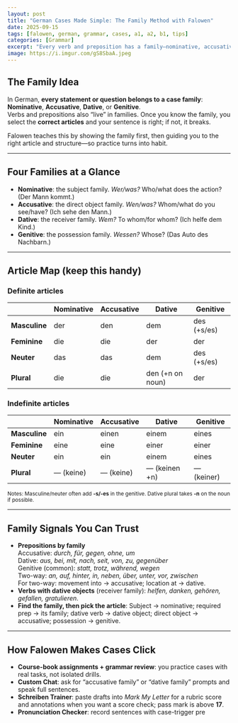 ```yaml
---
layout: post
title: "German Cases Made Simple: The Family Method with Falowen"
date: 2025-09-15
tags: [falowen, german, grammar, cases, a1, a2, b1, tips]
categories: [Grammar]
excerpt: "Every verb and preposition has a family—nominative, accusative, dative, or genitive. Falowen helps you spot the family, choose the right article, and check your writing with instant feedback."
image: https://i.imgur.com/gS8SbaA.jpeg
---
```


## The Family Idea

In German, **every statement or question belongs to a case family**:
**Nominative**, **Accusative**, **Dative**, or **Genitive**.  
Verbs and prepositions also “live” in families. Once you know the family, you select the **correct articles** and your sentence is right; if not, it breaks.

Falowen teaches this by showing the family first, then guiding you to the right article and structure—so practice turns into habit.

---

## Four Families at a Glance

<ul>
  <li><strong>Nominative</strong>: the subject family. <em>Wer/was?</em> Who/what does the action? (Der Mann kommt.)</li>
  <li><strong>Accusative</strong>: the direct object family. <em>Wen/was?</em> Whom/what do you see/have? (Ich sehe den Mann.)</li>
  <li><strong>Dative</strong>: the receiver family. <em>Wem?</em> To whom/for whom? (Ich helfe dem Kind.)</li>
  <li><strong>Genitive</strong>: the possession family. <em>Wessen?</em> Whose? (Das Auto des Nachbarn.)</li>
</ul>

---

## Article Map (keep this handy)

### Definite articles
<table style="width:100%;border-collapse:collapse">
  <thead>
    <tr><th></th><th>Nominative</th><th>Accusative</th><th>Dative</th><th>Genitive</th></tr>
  </thead>
  <tbody>
    <tr><td><strong>Masculine</strong></td><td>der</td><td>den</td><td>dem</td><td>des (+s/es)</td></tr>
    <tr><td><strong>Feminine</strong></td><td>die</td><td>die</td><td>der</td><td>der</td></tr>
    <tr><td><strong>Neuter</strong></td><td>das</td><td>das</td><td>dem</td><td>des (+s/es)</td></tr>
    <tr><td><strong>Plural</strong></td><td>die</td><td>die</td><td>den (+n on noun)</td><td>der</td></tr>
  </tbody>
</table>

### Indefinite articles
<table style="width:100%;border-collapse:collapse">
  <thead>
    <tr><th></th><th>Nominative</th><th>Accusative</th><th>Dative</th><th>Genitive</th></tr>
  </thead>
  <tbody>
    <tr><td><strong>Masculine</strong></td><td>ein</td><td>einen</td><td>einem</td><td>eines</td></tr>
    <tr><td><strong>Feminine</strong></td><td>eine</td><td>eine</td><td>einer</td><td>einer</td></tr>
    <tr><td><strong>Neuter</strong></td><td>ein</td><td>ein</td><td>einem</td><td>eines</td></tr>
    <tr><td><strong>Plural</strong></td><td>— (keine)</td><td>— (keine)</td><td>— (keinen +n)</td><td>— (keiner)</td></tr>
  </tbody>
</table>

<small>Notes: Masculine/neuter often add <strong>-s/-es</strong> in the genitive. Dative plural takes <strong>-n</strong> on the noun if possible.</small>

---

## Family Signals You Can Trust

<ul>
  <li><strong>Prepositions by family</strong><br>
    Accusative: <em>durch, für, gegen, ohne, um</em><br>
    Dative: <em>aus, bei, mit, nach, seit, von, zu, gegenüber</em><br>
    Genitive (common): <em>statt, trotz, während, wegen</em><br>
    Two-way: <em>an, auf, hinter, in, neben, über, unter, vor, zwischen</em><br>
    For two-way: movement into → accusative; location at → dative.
  </li>
  <li><strong>Verbs with dative objects</strong> (receiver family): <em>helfen, danken, gehören, gefallen, gratulieren</em>.</li>
  <li><strong>Find the family, then pick the article</strong>: Subject → nominative; required prep → its family; dative verb → dative object; direct object → accusative; possession → genitive.</li>
</ul>

---

## How Falowen Makes Cases Click

<ul>
  <li><strong>Course-book assignments + grammar review</strong>: you practice cases with real tasks, not isolated drills.</li>
  <li><strong>Custom Chat</strong>: ask for “accusative family” or “dative family” prompts and speak full sentences.</li>
  <li><strong>Schreiben Trainer</strong>: paste drafts into <em>Mark My Letter</em> for a rubric score and annotations when you want a score check; pass mark is above <strong>17</strong>.</li>
  <li><strong>Pronunciation Checker</strong>: record sentences with case-trigger pre
